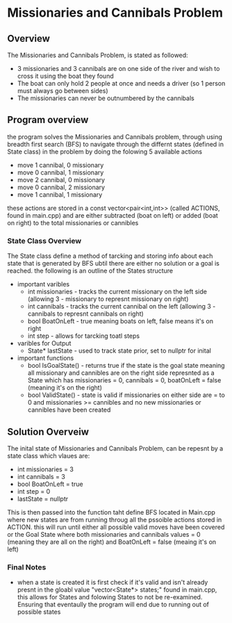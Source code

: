 # Missionaries and Cannibals Problem

## Overview
The Missionaries and Cannibals Problem, is stated as followed:
* 3 missionaries and 3 cannibals are on one side of the river and wish to cross it using the boat they found
* The boat can only hold 2 people at once and needs a driver (so 1 person must always go between sides)
* The missionaries can never be outnumbered by the cannibals

## Program overview 
the program solves the Missionaries and Cannibals problem, through using breadth first search (BFS) to navigate through the 
differnt states (defined in State class) in the problem by doing the folowing 5 available actions
* move 1 cannibal, 0 missionary
* move 0 cannibal, 1 missionary
* move 2 cannibal, 0 missionary
* move 0 cannibal, 2 missionary
* move 1 cannibal, 1 missionary

these actions are stored in a const vector<pair<int,int>> (called ACTIONS, found in main.cpp) and are either subtracted (boat on left) or 
added (boat on right) to the total missionaries or cannibles

### State Class Overview 
The State class define a method of tarcking and storing info about each state that is generated by BFS ubtil there are either no solution
or a goal is reached. the following is an outline of the States structure

* important varibles
    * int missionaries - tracks the current missionary on the left side (allowing  3 - missionary to represnt missionary on right)
    * int cannibals - tracks the current cannibal on the left (allowing 3 - cannibals to represnt cannibals on right)
    * bool BoatOnLeft - true meaning boats on left, false means it's on right
    * int step - allows for tarcking toatl steps
* varibles for Output
    * State* lastState - used to track state prior, set to nullptr for inital 
* important functions
    * bool IsGoalState() - returns true if the state is the goal state meaning all missionary and cannibles are on the right side
    represnted as a State which has missionaries = 0, cannibals = 0, boatOnLeft = false (meaning it's on the right)
    * bool ValidState() - state is valid if missionaries on either side are = to 0 and missionaries >= cannibles and 
    no new missionaries or cannibles have been created

## Solution Overveiw
The inital state of Missionaries and Cannibals Problem, can be repesnt by a state class which vlaues are:
* int missionaries = 3
* int cannibals = 3
* bool BoatOnLeft = true
* int step = 0
* lastState = nullptr

This is then passed into the function taht define BFS located in Main.cpp where new states are from running throug
all the pssoible actions stored in ACTION. this will run until either all possible valid moves have been covered or
the Goal State where both missionaries and cannibals values = 0 (meaning they are all on the right) and 
BoatOnLeft = false (meaing it's on left)

### Final Notes
* when a state is created it is first check if it's valid and isn't already presnt in the gloabl value "vector<State*> states;" 
found in main.cpp, this allows for States and folowing States to not be re-examined. Ensuring that eventaully the program will
end due to running out of possible states
